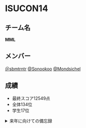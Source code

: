 # ISUCON14
## チーム名
**MML**
## メンバー
[＠sbmtrntr](https://github.com/sbmtrntr) [@Sonookoo](https://github.com/Sonokoo) [@Mondsichel](https://github.com/Mondsichel)
## 成績
- 最終スコア12549点
- 全体134位
- 学生17位

<details>
  <summary>来年に向けての備忘録</summary>
  
  - 最初にやること
    - .gitignoreとMakefileの取得(実行場所：/home/isucon)
    
        ```bash
        curl https://raw.githubusercontent.com/oribe1115/traP-isucon-newbie-handson2022/main/Makefile -o Makefile
        curl https://raw.githubusercontent.com/oribe1115/traP-isucon-newbie-handson2022/main/.gitignore -o .gitignore
        # Makefileとgitignoreを問題と対応させる
        make setup #ssh-keygenを行っているのでyesを押して進める
        ```
        
    - git管理
      
          ```bash
          cat .ssh/id_ed25519.pub
          #作成したリポジトリのSettings > Deploy Keysでサーバの公開鍵を登録する
          git init
          git remote add origin {リポジトリのURL}
          git add .
          git commit -m "init"
          git branch -m main
          git push origin main
          ```
      
- 計測ツールの設定
    - alp
        - config.ymlの作成(実行場所：/home/isucon)
          
        `mkdir -p tool-config/alp && sudo nano tool-config/alp/config.yml`
      
        - config.ymlの中身
        ```yml
        ---
        sort: sum                      # max|min|avg|sum|count|uri|method|max-body|min-body|avg-body|sum-body|p1|p50|p99|stddev
        reverse: true                   # boolean
        query_string: true              # boolean
        output: count,5xx,method,uri,min,max,sum,avg,p99                    # string(comma separated)
        
        matching_groups:            # array
          - /api/admin/tenants/add$ # みたいな正規表現でまとめる
        
        ```
        
        - ログ設定の追加場所：/etc/nginx/nginx.conf
        
        ```
           log_format  main  '$remote_addr - $remote_user [$time_local] "$request" '
                              '$status $body_bytes_sent "$http_referer" '
                              '"$http_user_agent" "$http_x_forwarded_for"';
            
           log_format ltsv "time:$time_local"
                           "\thost:$remote_addr"
                           "\tforwardedfor:$http_x_forwarded_for"
                           "\treq:$request"
                           "\tstatus:$status"
                           "\tmethod:$request_method"
                           "\turi:$request_uri"
                           "\tsize:$body_bytes_sent"
                           "\treferer:$http_referer"
                           "\tua:$http_user_agent"
                           "\treqtime:$request_time"
                           "\tcache:$upstream_http_x_cache"
                           "\truntime:$upstream_http_x_runtime"
                           "\tapptime:$upstream_response_time"
                           "\tvhost:$host";
        
            access_log  /var/log/nginx/access.log  ltsv;
        ```
      - 設定を変更したらnginxを再起動するのを忘れない `sudo systemctl restart nginx`
      - 使い方 `make alp`
        
    - pt-query-digest
        - 設定の追加場所
          - mysqlの場合 `/etc/mysql/mysql.conf.d/mysqld.cnf`
          - mariadbの場合 `/etc/mysql/mariadb.conf.d/50-server.cnf`
        - 設定の追加内容
        ```
        [mysqld]
        slow_query_log=1
        slow_query_log_file=/var/log/mysql/mysql-slow.log
        long_query_time=0
        ```
        - 設定を変更したらmysqlを再起動するのを忘れない`sudo systemctl restart mysql`
        - 使い方 `sudo pt-query-digest /var/log/mysql/mysql-slow.log | tee digest_$(date +%H%M).txt`
        
    - pprof
        - 設定方法 `webapp/go/main.go`のimportとmainに追加
        ```bash
        import (
        	_ "net/http/pprof"
            ...
        )
        
        ...
        
        func main() {
            go func() {
        		log.Fatal(http.ListenAndServe(":6060", nil))
        	}()
            ...
        }
        ```
        - 使い方
        ```bash
        make pprof-record # ベンチマーク中に実行
        make pprof-check #ベンチマーク後、ブラウザで結果を確認
        ```
        
    - golang
        - 変更したらbuildするのを忘れない`make build`

- ベンチマーク

  - ベンチマーク前
      
      ```bash
      make restart
      sudo rm /var/log/mysql/mysql-slow.log
      sudo mysqladmin flush-logs
      ```
      
  - ベンチマーク中
      
      ```bash
      make pprof-record
      ```
      
  - ベンチマーク後
      
      ```bash
      sudo pt-query-digest /var/log/mysql/mysql-slow.log | tee digest_$(date +%Y%m%d%H%M).txt
      make alp
      make pprof-check
      ```
    
- mysql
    
    **ログイン**
    
    ```bash
    sudo mysql -u root
    ```
    
    **データベース一覧確認**
    
    ```sql
    SHOW DATABASES;
    ```
    
    **データベースの構造確認**
    
    ```sql
    SHOW CREATE TABLE <テーブル名>\G;
    ```
    
    - ERROR 1049 (42000): Unknown database 'comments'が出る時
    
    ```sql
    use isuconp;
    show tables; # 対象の表があるか確認
    ```
    
    **クエリの実行動作を確認**
    
    ```sql
    EXPLAIN SELECT * FROM comments WHERE post_id = 9995 ORDER BY created_at DESC LIMIT 3\G
    ```
      
    **post_idカラムにインデックスを付与**
    ```sql
    ALTER TABLE comments ADD INDEX post_id_idx(post_id); # CREATE INDEXとかもあるらしい
    ```
        
</details>
